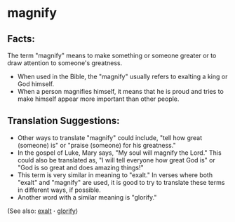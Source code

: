 # magnify #

## Facts: ##

The term "magnify" means to make something or someone greater or to draw attention to someone's greatness.

* When used in the Bible, the "magnify" usually refers to exalting a king or God himself.
* When a person magnifies himself, it means that he is proud and tries to make himself appear more important than other people.

## Translation Suggestions: ##

* Other ways to translate "magnify" could include, "tell how great (someone) is" or "praise (someone) for his greatness."
* In the gospel of Luke, Mary says, "My soul will magnify the Lord." This could also be translated as, "I will tell everyone how great God is" or "God is so great and does amazing things!"
* This term is very similar in meaning to "exalt." In verses where both "exalt" and "magnify" are used, it is good to try to translate these terms in different ways, if possible.
* Another word with a similar meaning is "glorify."

(See also: [exalt](../kt/exalt.md) **·** [glorify](../kt/glorify.md))

